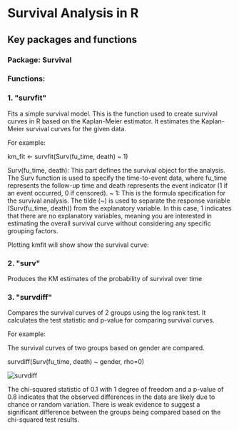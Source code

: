 # Survival Analysis in R
## Key packages and functions
### Package: Survival
### Functions:

### 1. "survfit"
Fits a simple survival model. This is the function used to create survival curves in R based on the Kaplan-Meier estimator. It estimates the Kaplan-Meier survival curves for the given data. 

For example:

km_fit <- survfit(Surv(fu_time, death) ~ 1)

Surv(fu_time, death): This part defines the survival object for the analysis. The Surv function is used to specify the time-to-event data, where fu_time represents the follow-up time and death represents the event indicator (1 if an event occurred, 0 if censored). ~ 1: This is the formula specification for the survival analysis. The tilde (~) is used to separate the response variable (Surv(fu_time, death)) from the explanatory variable. In this case, 1 indicates that there are no explanatory variables, meaning you are interested in estimating the overall survival curve without considering any specific grouping factors.

Plotting kmfit will show show the survival curve:


### 2. "surv" 
Produces the KM estimates of the probability of survival over time

### 3. "survdiff" 
Compares the survival curves of 2 groups using the log rank test. It calculates the test statistic and p-value for comparing survival curves.

For example:

The survival curves of two groups based on gender are compared. 

survdiff(Surv(fu_time, death) ~ gender, rho=0)



![survdiff](https://github.com/1Genevieve/Survival_Analysis/blob/master/survdiff1.JPG)

The chi-squared statistic of 0.1 with 1 degree of freedom and a p-value of 0.8 indicates that the observed differences in the data are likely due to chance or random variation. There is weak evidence to suggest a significant difference between the groups being compared based on the chi-squared test results.
